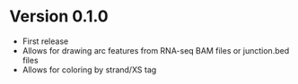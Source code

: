 # Version 0.1.0

- First release
- Allows for drawing arc features from RNA-seq BAM files or junction.bed files
- Allows for coloring by strand/XS tag

